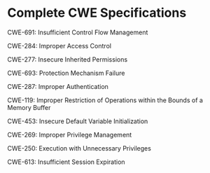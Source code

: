 

# Complete CWE Specifications

CWE-691: Insufficient Control Flow Management

CWE-284: Improper Access Control

CWE-277: Insecure Inherited Permissions

CWE-693: Protection Mechanism Failure

CWE-287: Improper Authentication

CWE-119: Improper Restriction of Operations within the Bounds of a Memory Buffer

CWE-453: Insecure Default Variable Initialization

CWE-269: Improper Privilege Management

CWE-250: Execution with Unnecessary Privileges

CWE-613: Insufficient Session Expiration